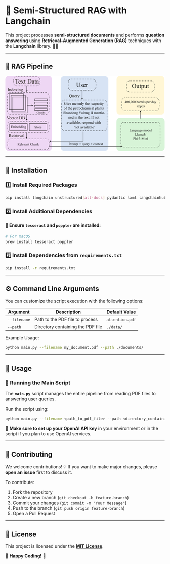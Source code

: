 # 🚀 Semi-Structured RAG with Langchain

This project processes **semi-structured documents** and performs **question answering** using **Retrieval-Augmented Generation (RAG)** techniques with the **Langchain** library. 📄🤖

---
## 🔧 RAG Pipeline
![a](https://github.com/alokssingh/PDF_Question_Answering_RAG_Langchain/blob/main/REG_flow.png)

---
## 🔧 Installation

### 1️⃣ Install Required Packages
```sh
pip install langchain unstructured[all-docs] pydantic lxml langchainhub
```

### 2️⃣ Install Additional Dependencies
#### 📌 Ensure `tesseract` and `poppler` are installed:
```sh
# For macOS
brew install tesseract poppler
```

### 3️⃣ Install Dependencies from `requirements.txt`
```sh
pip install -r requirements.txt
```

---

## ⚙️ Command Line Arguments
You can customize the script execution with the following options:

| Argument | Description | Default Value |
|----------|-------------|----------------|
| `--filename` | Path to the PDF file to process | `attention.pdf` |
| `--path` | Directory containing the PDF file | `./data/` |

Example Usage:
```sh
python main.py --filename my_document.pdf --path ./documents/
```

---

## 🎯 Usage

### 🚀 Running the Main Script
The **`main.py`** script manages the entire pipeline from reading PDF files to answering user queries.

Run the script using:
```sh
python main.py --filename <path_to_pdf_file> --path <directory_containing_pdf_file>
```

🔹 **Make sure to set up your OpenAI API key** in your environment or in the script if you plan to use OpenAI services.

---

## 🤝 Contributing
We welcome contributions! 💡 If you want to make major changes, please **open an issue** first to discuss it.

To contribute:
1. Fork the repository
2. Create a new branch (`git checkout -b feature-branch`)
3. Commit your changes (`git commit -m "Your Message"`)
4. Push to the branch (`git push origin feature-branch`)
5. Open a Pull Request

---

## 📜 License
This project is licensed under the **[MIT License](https://choosealicense.com/licenses/mit/)**.

🚀 **Happy Coding!** 🚀
